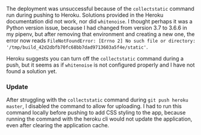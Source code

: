 The deployment was unsuccessful because of the `collectstatic` command run during pushing to Heroku. Solutions provided in the Heroku documentation did not work, nor did `whitenoise`. I thought perhaps it was a Python version issue, because I had changed from version 3.7 to 3.6.6 in my pipenv, but after removing that environment and creating a new one, the error now reads `FileNotFoundError: [Errno 2] No such file or directory: '/tmp/build_42d2dbfb70fc68bb7dad9713603a5f4e/static'`. 

Heroku suggests you can turn off the `collectstatic` command during a push, but it seems as if `whitenoise` is not configured properly and I have not found a solution yet.

### Update

After struggling with the `collectstatic` command during `git push heroku master`, I disabled the command to allow for uploading. I had to run this command locally before pushing to add CSS styling to the app, because running the command with the heroku cli would not update the application, even after clearing the application cache. 